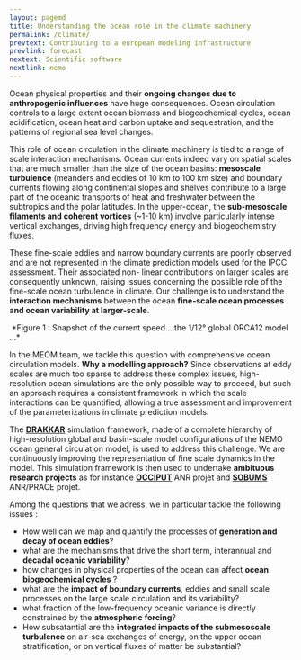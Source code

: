 ```yaml
---
layout: pagemd
title: Understanding the ocean role in the climate machinery
permalink: /climate/
prevtext: Contributing to a european modeling infrastructure
prevlink: forecast
nextext: Scientific software
nextlink: nemo
---
```


Ocean physical properties and their **ongoing changes due to anthropogenic influences** have huge consequences. Ocean circulation controls to a large extent ocean biomass and biogeochemical cycles, ocean acidification, ocean heat and carbon uptake and sequestration, and the patterns of regional sea level changes. 

This role of ocean circulation in the climate machinery is tied to a range of scale interaction mechanisms. Ocean currents indeed vary on spatial scales that are much smaller than the size of the ocean basins: **mesoscale turbulence** (meanders and eddies of 10 km to 100 km size) and boundary currents flowing along continental slopes and shelves contribute to a large part of the oceanic transports of heat and freshwater between the subtropics and the polar latitudes. In the upper-ocean, the **sub-mesoscale filaments and coherent vortices** (~1-10 km) involve particularly intense vertical exchanges, driving high frequency energy and biogeochemistry fluxes.


These fine-scale eddies and narrow boundary currents are poorly observed and are not represented in the climate prediction models used for the IPCC assessment. Their associated non- linear contributions on larger scales are consequently unknown, raising issues concerning the possible role of the fine-scale ocean turbulence in climate. Our challenge is to understand the **interaction mechanisms** between the ocean **fine-scale ocean processes and ocean variability at larger-scale**.

<img class="img-responsive img-centered" src="https://auraoupa.github.io/template4/assets/img/DRAKKAR-ORCA12.png" alt=""/>
*Figure 1 : Snapshot of the current speed …the 1/12° global ORCA12 model …*

In the MEOM team, we tackle this question with comprehensive ocean circulation models. **Why a modelling approach?** Since observations at eddy scales are much too sparse to address these complex issues, high-resolution ocean simulations are the only possible way to proceed, but such an approach requires a consistent framework in which the scale interactions can be quantified, allowing a true assessment and improvement of the parameterizations in climate prediction models. 


The **[DRAKKAR](https://www.drakkar-ocean.eu/)** simulation framework, made of a complete hierarchy of high-resolution global and basin-scale model configurations of the NEMO ocean general circulation model, is used to address this challenge. We are continuously improving the representation of fine scale dynamics in the model. This simulation framework is then used to undertake **ambituous research projects** as for instance **[OCCIPUT](http://meom-group.github.io/projects/#occiput)** ANR projet and **[SOBUMS](http://meom-group.github.io/projects/sobums/)** ANR/PRACE projet. 

Among the questions that we adress, we in particular tackle the following issues : 

 - How well can we map and quantify the processes of **generation and decay of ocean eddies**?
 - what are the mechanisms that drive the short term, interannual and **decadal oceanic variability**?
 - how changes in physical properties of the ocean can affect **ocean biogeochemical cycles** ?
 - what are the **impact of boundary currents**, eddies and small scale processes on the large
scale circulation and its variability?
 - what fraction of the low-frequency oceanic variance is directly constrained by the
**atmospheric forcing**?
 - How subsatantial are the **integrated impacts of the submesoscale turbulence** on air-sea exchanges of
energy, on the upper ocean stratification, or on vertical fluxes of matter be substantial?

